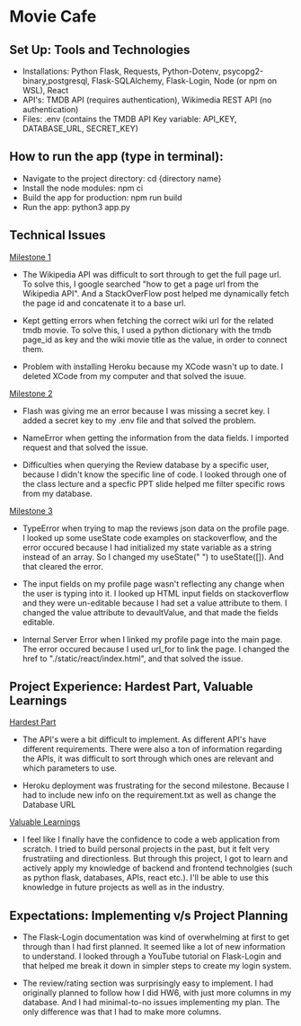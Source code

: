 # Movie Cafe

## Set Up: Tools and Technologies
* Installations: Python Flask, Requests, Python-Dotenv, psycopg2-binary,postgresql, Flask-SQLAlchemy, Flask-Login, Node (or npm on WSL), React
* API's: TMDB API (requires authentication), Wikimedia REST API (no authentication)
* Files: .env (contains the TMDB API Key variable: API_KEY, DATABASE_URL, SECRET_KEY)

## How to run the app (type in terminal):
* Navigate to the project directory: cd {directory name}
* Install the node modules: npm ci
* Build the app for production: npm run build
* Run the app: python3 app.py

## Technical Issues 
<ins>Milestone 1</ins>
* The Wikipedia API was difficult to sort through to get the full page url. To solve this, I google searched "how to get a page url from the Wikipedia API". And a StackOverFlow post helped me dynamically fetch the page id and concatenate it to a base url. 

* Kept getting errors when fetching the correct wiki url for the related tmdb movie. To solve this, I used a python dictionary with the tmdb page_id as key and the wiki movie title as the value, in order to connect them. 

* Problem with installing Heroku because my XCode wasn't up to date. I deleted XCode from my computer and that solved the isuue. 

<ins>Milestone 2</ins>
* Flash was giving me an error because I was missing a secret key. I added a secret key to my .env file and that solved the problem. 

* NameError when getting the information from the data fields. I imported request and that solved the issue. 

* Difficulties when querying the Review database by a specific user, because I didn't know the specific line of code. I looked through one of the class lecture and a specfic PPT slide helped me filter specific rows from my database.

<ins>Milestone 3</ins>
* TypeError when trying to map the reviews json data on the profile page. I looked up some useState code examples on stackoverflow, and the error occured because I had initialized my state variable as a string instead of an array. So I changed my useState(" ") to useState([]). And that cleared the error. 

* The input fields on my profile page wasn't reflecting any change when the user is typing into it. I looked up HTML input fields on stackoverflow and they were un-editable because I had set a value attribute to them. I changed the value attribute to devaultValue, and that made the fields editable. 

* Internal Server Error when I linked my profile page into the main page. The error occured because I used url_for to link the page. I changed the href to "./static/react/index.html", and that solved the issue.

## Project Experience: Hardest Part, Valuable Learnings
<ins>Hardest Part</ins>
* The API's were a bit difficult to implement. As different API's have different requirements. There were also a ton of information regarding the APIs, it was difficult to sort through which ones are relevant and which parameters to use. 

* Heroku deployment was frustrating for the second milestone. Because I had to include new info on the requirement.txt as well as change the Database URL

<ins>Valuable Learnings</ins>
* I feel like I finally have the confidence to code a web application from scratch.
I tried to build personal projects in the past, but it felt very frustratiing and directionless. But through this project, I got to learn and actively apply my knowledge of backend and frontend technolgies (such as python flask, databases, APIs, react etc.). I'll be able to use this knowledge in future projects as well as in the industry. 

## Expectations: Implementing v/s Project Planning
* The Flask-Login documentation was kind of overwhelming at first to get through than I had first planned. It seemed like a lot of new information to understand. I looked through a YouTube tutorial on Flask-Login and that helped me break it down in simpler steps to create my login system. 

* The review/rating section was surprisingly easy to implement. I had originally planned to follow how I did HW6, with just more columns in my database. And I had minimal-to-no issues implementing my plan. The only difference was that I had to make more columns. 
